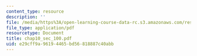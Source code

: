 ```yaml
---
content_type: resource
description: ''
file: /media/https%3A/open-learning-course-data-rc.s3.amazonaws.com/res-6-001-continuum-electromechanics-spring-2009/e29cff9a96194465bd56818887c40abb_chap10_sec_100.pdf
file_type: application/pdf
resourcetype: Document
title: chap10_sec_100.pdf
uid: e29cff9a-9619-4465-bd56-818887c40abb
---
```

